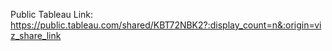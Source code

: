 Public Tableau Link: https://public.tableau.com/shared/KBT72NBK2?:display_count=n&:origin=viz_share_link